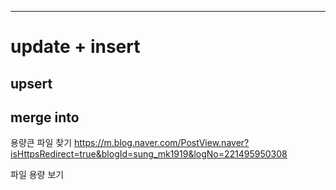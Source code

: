
---
#   update + insert

##   upsert

##   merge into


용량큰 파일 찾기
https://m.blog.naver.com/PostView.naver?isHttpsRedirect=true&blogId=sung_mk1919&logNo=221495950308

파일 용량 보기